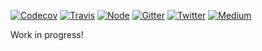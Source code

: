 [![Codecov](https://img.shields.io/codecov/c/github/ehmicky/portable-path.svg?label=tested&logo=codecov&style=popout-square)](https://codecov.io/gh/ehmicky/portable-path) [![Travis](https://img.shields.io/badge/cross-platform-4cc61e.svg?logo=travis&style=popout-square)](https://travis-ci.org/ehmicky/portable-path) [![Node](https://img.shields.io/node/v/portable-path.svg?logo=node.js&style=popout-square)](https://www.npmjs.com/package/portable-path) [![Gitter](https://img.shields.io/gitter/room/ehmicky/portable-path.svg?logo=gitter&logoColor=dddddd&style=popout-square)](https://gitter.im/ehmicky/portable-path) [![Twitter](https://img.shields.io/badge/%E2%80%8B-twitter-4cc61e.svg?logo=twitter&style=popout-square)](https://twitter.com/intent/follow?screen_name=ehmicky) [![Medium](https://img.shields.io/badge/%E2%80%8B-medium-4cc61e.svg?logo=medium&logoColor=dddddd&style=popout-square)](https://medium.com/@ehmicky)

Work in progress!
